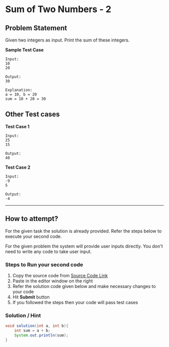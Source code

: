 # Sum of Two Numbers - 2

## Problem Statement
Given two integers as input. Print the sum of these integers. 

**Sample Test Case**
```
Input:
10 
20

Output:
30

Explanation:
a = 10, b = 20
sum = 10 + 20 = 30
```
## Other Test cases
**Test Case 1**
```
Input:
25 
15

Output:
40
```
**Test Case 2**
```
Input:
-9 
5

Output:
-4
```
---
## How to attempt?
For the given task the solution is already provided. Refer the steps below to execute your second code.

For the given problem the system will provide user inputs directly. You don't need to write any code to take user input.

### Steps to Run your second code
1. Copy the source code from [Source Code Link](https://raw.githubusercontent.com/Aartiarora22/Lab_assignments/main/P1/T2/Main.java)
2. Paste in the editor window on the right
3. Refer the solution code given below and make necessary changes to your code
4. Hit **Submit** button
5. If you followed the steps then your code will pass test cases

### Solution / Hint
```java
void solution(int a, int b){
    int sum = a + b;
    System.out.println(sum);  
}
```

